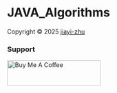 # JAVA_Algorithms

<p> Copyright © 2025 <a href="https://github.com/zhu7055">jiayi-zhu</a></p>



<h3 align=left>Support</h3>
<a href="https://www.buymeacoffee.com/zhuj70553" target="_blank"><img src="https://cdn.buymeacoffee.com/buttons/v2/default-yellow.png" alt="Buy Me A Coffee" style="height: 60px !important;width: 217px !important;" ></a>

